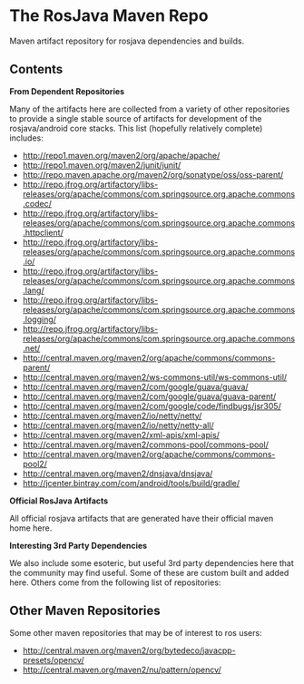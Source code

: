 # The RosJava Maven Repo

Maven artifact repository for rosjava dependencies and builds.

## Contents


**From Dependent Repositories**

Many of the artifacts here are collected from a variety of other repositories to provide a single stable source of artifacts for development of the rosjava/android core stacks. This list (hopefully relatively complete) includes:

* http://repo1.maven.org/maven2/org/apache/apache/
* http://repo1.maven.org/maven2/junit/junit/
* http://repo.maven.apache.org/maven2/org/sonatype/oss/oss-parent/
* http://repo.jfrog.org/artifactory/libs-releases/org/apache/commons/com.springsource.org.apache.commons.codec/
* http://repo.jfrog.org/artifactory/libs-releases/org/apache/commons/com.springsource.org.apache.commons.httpclient/
* http://repo.jfrog.org/artifactory/libs-releases/org/apache/commons/com.springsource.org.apache.commons.io/
* http://repo.jfrog.org/artifactory/libs-releases/org/apache/commons/com.springsource.org.apache.commons.lang/
* http://repo.jfrog.org/artifactory/libs-releases/org/apache/commons/com.springsource.org.apache.commons.logging/
* http://repo.jfrog.org/artifactory/libs-releases/org/apache/commons/com.springsource.org.apache.commons.net/
* http://central.maven.org/maven2/org/apache/commons/commons-parent/
* http://central.maven.org/maven2/ws-commons-util/ws-commons-util/
* http://central.maven.org/maven2/com/google/guava/guava/
* http://central.maven.org/maven2/com/google/guava/guava-parent/
* http://central.maven.org/maven2/com/google/code/findbugs/jsr305/
* http://central.maven.org/maven2/io/netty/netty/
* http://central.maven.org/maven2/io/netty/netty-all/
* http://central.maven.org/maven2/xml-apis/xml-apis/
* http://central.maven.org/maven2/commons-pool/commons-pool/
* http://central.maven.org/maven2/org/apache/commons/commons-pool2/
* http://central.maven.org/maven2/dnsjava/dnsjava/
* http://jcenter.bintray.com/com/android/tools/build/gradle/

**Official RosJava Artifacts**

All official rosjava artifacts that are generated have their official maven home here.

**Interesting 3rd Party Dependencies**

We also include some esoteric, but useful 3rd party dependencies here that the community may find useful. Some of these are custom built and added here. Others come from the following list of repositories:

## Other Maven Repositories

Some other maven repositories that may be of interest to ros users:

* http://central.maven.org/maven2/org/bytedeco/javacpp-presets/opencv/
* http://central.maven.org/maven2/nu/pattern/opencv/

